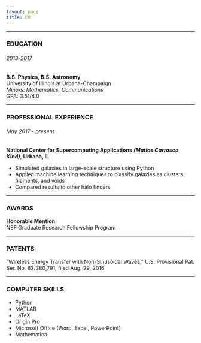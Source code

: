 ```yaml
---
layout: page
title: CV
---
```



***
### EDUCATION
###### 2013-2017  
**B.S. Physics, B.S. Astronomy**  
University of Illinois at Urbana-Champaign  
*Minors: Mathematics, Communications*  
GPA: 3.51/4.0  

***
### PROFESSIONAL EXPERIENCE  
###### May 2017 - present  
**National Center for Supercomputing Applications** ***(Matias Carrasco Kind)***, **Urbana, IL**  
- Simulated galaxies in large-scale structure using Python  
- Applied machine learning techniques to classify galaxies as clusters, filaments, and voids  
- Compared results to other halo finders  

***
### AWARDS
**Honorable Mention**  
NSF Graduate Research Fellowship Program

***
### PATENTS  
“Wireless Energy Transfer with Non-Sinusoidal Waves," U.S. Provisional Pat. Ser. No. 62/380,791, filed Aug. 29, 2016.

***
### COMPUTER SKILLS
- Python
- MATLAB
- LaTeX
- Origin Pro
- Microsoft Office (Word, Excel, PowerPoint)
- Mathematica

